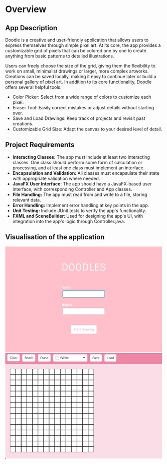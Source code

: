 # Overview

## App Description 
Doodle is a creative and user-friendly application that allows users to express themselves through simple pixel art. At its core, the app provides a customizable grid of pixels that can be colored one by one to create anything from basic patterns to detailed illustrations.

Users can freely choose the size of the grid, giving them the flexibility to work on small, minimalist drawings or larger, more complex artworks. Creations can be saved locally, making it easy to continue later or build a personal gallery of pixel art. In addition to its core functionality, Doodle offers several helpful tools:

- Color Picker: Select from a wide range of colors to customize each pixel.
- Eraser Tool: Easily correct mistakes or adjust details without starting over.
- Save and Load Drawings: Keep track of projects and revisit past creations.
- Customizable Grid Size: Adapt the canvas to your desired level of detail.

## Project Requirements
- <b>Interacting Classes:</b> The app must include at least two interacting classes. One class should perform some form of calculation or processing, and at least one class must implement an interface.
- <b>Encapsulation and Validation:</b> All classes must encapsulate their state with appropriate validation where needed.
- <b>JavaFX User Interface:</b> The app should have a JavaFX-based user interface, with corresponding Controller and App classes.
- <b>File Handling:</b> The app must read from and write to a file, storing relevant data.
- <b>Error Handling:</b> Implement error handling at key points in the app.
- <b> Unit Testing: </b> Include JUnit tests to verify the app's functionality.
- <b> FXML and SceneBuilder: </b> Used for designing the app's UI, with integration into the app's logic through Controller.java.


## Visualisation of the application
![frontpage](/images/frontpage.png)
![canvaspage](/images/canvas.png)